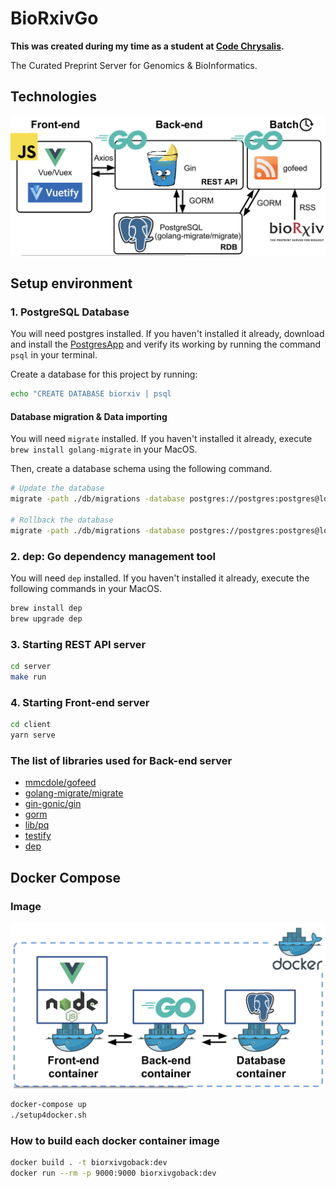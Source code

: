 # BioRxivGo

**This was created during my time as a student at [Code Chrysalis](https://www.codechrysalis.io/).**

The Curated Preprint Server for Genomics & BioInformatics.

## Technologies

![tech](./img/technologies.png)

## Setup environment

### 1. PostgreSQL Database

You will need postgres installed. If you haven't installed it already, download and install the [PostgresApp](https://postgresapp.com/) and verify its working by running the command `psql` in your terminal.

Create a database for this project by running:

```bash
echo "CREATE DATABASE biorxiv | psql
```

#### Database migration & Data importing

You will need `migrate` installed. If you haven't installed it already, execute `brew install golang-migrate` in your MacOS.

Then, create a database schema using the following command.

```bash
# Update the database
migrate -path ./db/migrations -database postgres://postgres:postgres@localhost:5432/biorxiv?sslmode=disable up

# Rollback the database
migrate -path ./db/migrations -database postgres://postgres:postgres@localhost:5432/biorxiv?sslmode=disable down
```

### 2. dep: Go dependency management tool

You will need `dep` installed. If you haven't installed it already, execute the following commands in your MacOS.

```bash
brew install dep
brew upgrade dep
```

### 3. Starting REST API server

```bash
cd server
make run
```

### 4. Starting Front-end server

```bash
cd client
yarn serve
```

### The list of libraries used for Back-end server

- [mmcdole/gofeed](https://github.com/mmcdole/gofeed)
- [golang-migrate/migrate](https://github.com/golang-migrate/migrate)
- [gin-gonic/gin](https://github.com/gin-gonic/gin)
- [gorm](https://github.com/jinzhu/gorm)
- [lib/pq](https://github.com/lib/pq)
- [testify](https://github.com/stretchr/testify)
- [dep](https://github.com/golang/dep)

## Docker Compose

### Image

![docker-compose](./img/dockerCompose.png)

```bash
docker-compose up
./setup4docker.sh
```

### How to build each docker container image

```bash
docker build . -t biorxivgoback:dev
docker run --rm -p 9000:9000 biorxivgoback:dev
```
